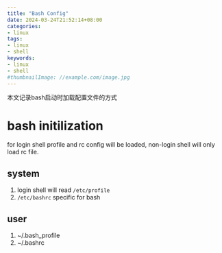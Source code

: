 ```yaml
---
title: "Bash Config"
date: 2024-03-24T21:52:14+08:00
categories:
- linux
tags:
- linux
- shell
keywords:
- linux
- shell 
#thumbnailImage: //example.com/image.jpg
---
```

本文记录bash启动时加载配置文件的方式
<!--more-->


# bash initilization

for login shell profile and rc config will be loaded, non-login shell will only load rc file.

## system
1. login shell will read `/etc/profile`
2. `/etc/bashrc` specific for bash

## user
1. ~/.bash_profile
2. ~/.bashrc

